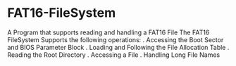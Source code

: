 # FAT16-FileSystem
A Program that supports reading and handling a FAT16 File
The FAT16 FileSystem Supports the following operations:
. Accessing the Boot Sector and BIOS Parameter Block
. Loading and Following the File Allocation Table
. Reading the Root Directory 
. Accessing a File
. Handling Long File Names

